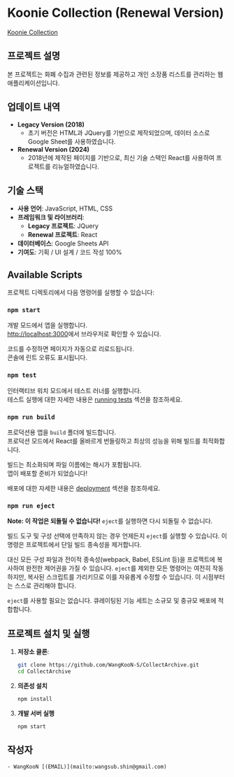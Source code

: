 # Koonie Collection (Renewal Version)

[Koonie Collection](https://wangkoon-s.github.io/CollectArchive/)

## 프로젝트 설명

본 프로젝트는 화폐 수집과 관련된 정보를 제공하고 개인 소장품 리스트를 관리하는 웹 애플리케이션입니다.

## 업데이트 내역

- **Legacy Version (2018)**
    - 초기 버전은 HTML과 JQuery를 기반으로 제작되었으며, 데이터 소스로 Google Sheet를 사용하였습니다.
- **Renewal Version (2024)** 
    - 2018년에 제작된 페이지를 기반으로, 최신 기술 스택인 React를 사용하여 프로젝트를 리뉴얼하였습니다.

## 기술 스택

- **사용 언어**: JavaScript, HTML, CSS
- **프레임워크 및 라이브러리**: 
  - **Legacy 프로젝트**: JQuery
  - **Renewal 프로젝트**: React
- **데이터베이스**: Google Sheets API
- **기여도**: 기획 / UI 설계 / 코드 작성 100%

## Available Scripts

프로젝트 디렉토리에서 다음 명령어를 실행할 수 있습니다:

### `npm start`

개발 모드에서 앱을 실행합니다.\
[http://localhost:3000](http://localhost:3000)에서 브라우저로 확인할 수 있습니다.

코드를 수정하면 페이지가 자동으로 리로드됩니다.\
콘솔에 린트 오류도 표시됩니다.

### `npm test`

인터랙티브 워치 모드에서 테스트 러너를 실행합니다.\
테스트 실행에 대한 자세한 내용은 [running tests](https://facebook.github.io/create-react-app/docs/running-tests) 섹션을 참조하세요.

### `npm run build`

프로덕션용 앱을 `build` 폴더에 빌드합니다.\
프로덕션 모드에서 React를 올바르게 번들링하고 최상의 성능을 위해 빌드를 최적화합니다.

빌드는 최소화되며 파일 이름에는 해시가 포함됩니다.\
앱이 배포할 준비가 되었습니다!

배포에 대한 자세한 내용은 [deployment](https://facebook.github.io/create-react-app/docs/deployment) 섹션을 참조하세요.

### `npm run eject`

**Note: 이 작업은 되돌릴 수 없습니다!** `eject`를 실행하면 다시 되돌릴 수 없습니다.

빌드 도구 및 구성 선택에 만족하지 않는 경우 언제든지 `eject`를 실행할 수 있습니다. 이 명령은 프로젝트에서 단일 빌드 종속성을 제거합니다.

대신 모든 구성 파일과 전이적 종속성(webpack, Babel, ESLint 등)을 프로젝트에 복사하여 완전한 제어권을 가질 수 있습니다. `eject`를 제외한 모든 명령어는 여전히 작동하지만, 복사된 스크립트를 가리키므로 이를 자유롭게 수정할 수 있습니다. 이 시점부터는 스스로 관리해야 합니다.

`eject`를 사용할 필요는 없습니다. 큐레이팅된 기능 세트는 소규모 및 중규모 배포에 적합합니다.

## 프로젝트 설치 및 실행

1. **저장소 클론**:
   ```bash
   git clone https://github.com/WangKooN-S/CollectArchive.git
   cd CollectArchive
   ```

2. **의존성 설치**
    ```bash
    npm install
    ```

3. **개발 서버 실행**
    ```bash
    npm start
    ```


## 작성자
    - WangKooN [(EMAIL)](mailto:wangsub.shin@gmail.com)